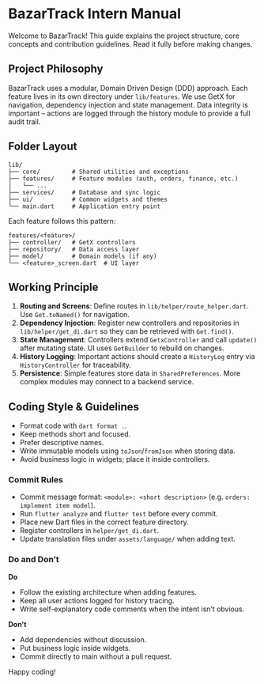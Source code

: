 # BazarTrack Intern Manual

Welcome to BazarTrack! This guide explains the project structure, core concepts and contribution guidelines. Read it fully before making changes.

## Project Philosophy

BazarTrack uses a modular, Domain Driven Design (DDD) approach. Each feature lives in its own directory under `lib/features`. We use GetX for navigation, dependency injection and state management. Data integrity is important – actions are logged through the history module to provide a full audit trail.

## Folder Layout

```
lib/
├── core/         # Shared utilities and exceptions
├── features/     # Feature modules (auth, orders, finance, etc.)
│   └── ...
├── services/     # Database and sync logic
├── ui/           # Common widgets and themes
└── main.dart     # Application entry point
```

Each feature follows this pattern:

```
features/<feature>/
├── controller/   # GetX controllers
├── repository/   # Data access layer
├── model/        # Domain models (if any)
└── <feature>_screen.dart  # UI layer
```

## Working Principle

1. **Routing and Screens**: Define routes in `lib/helper/route_helper.dart`. Use `Get.toNamed()` for navigation.
2. **Dependency Injection**: Register new controllers and repositories in `lib/helper/get_di.dart` so they can be retrieved with `Get.find()`.
3. **State Management**: Controllers extend `GetxController` and call `update()` after mutating state. UI uses `GetBuilder` to rebuild on changes.
4. **History Logging**: Important actions should create a `HistoryLog` entry via `HistoryController` for traceability.
5. **Persistence**: Simple features store data in `SharedPreferences`. More complex modules may connect to a backend service.

## Coding Style & Guidelines

- Format code with `dart format .`.
- Keep methods short and focused.
- Prefer descriptive names.
- Write immutable models using `toJson`/`fromJson` when storing data.
- Avoid business logic in widgets; place it inside controllers.

### Commit Rules

- Commit message format: `<module>: <short description>` (e.g. `orders: implement item model`).
- Run `flutter analyze` and `flutter test` before every commit.
- Place new Dart files in the correct feature directory.
- Register controllers in `helper/get_di.dart`.
- Update translation files under `assets/language/` when adding text.

### Do and Don’t

**Do**
- Follow the existing architecture when adding features.
- Keep all user actions logged for history tracing.
- Write self-explanatory code comments when the intent isn’t obvious.

**Don’t**
- Add dependencies without discussion.
- Put business logic inside widgets.
- Commit directly to main without a pull request.

Happy coding!
